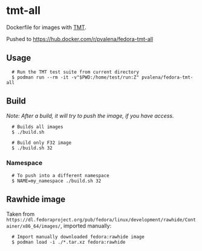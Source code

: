 # tmt-all
Dockerfile for images with [TMT](https://github.com/psss/tmt/).

Pushed to https://hub.docker.com/r/pvalena/fedora-tmt-all

## Usage

```
  # Run the TMT test suite from current directory
  $ podman run --rm -it -v"$PWD:/home/test/run:Z" pvalena/fedora-tmt-all
```

## Build

_Note: After a build, it will try to push the image, if you have access._

```
  # Builds all images
  $ ./build.sh
```
```
  # Build only F32 image
  $ ./build.sh 32
```

### Namespace

```
  # To push into a different namespace
  $ NAME=my_namespace ./build.sh 32
```


## Rawhide image

Taken from `https://dl.fedoraproject.org/pub/fedora/linux/development/rawhide/Container/x86_64/images/`, imported manually:

```
  # Import manually downloaded fedora:rawhide image
  $ podman load -i ./*.tar.xz fedora:rawhide
```
